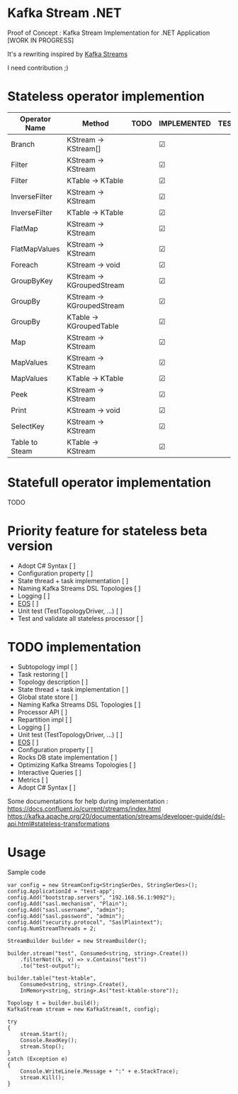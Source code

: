 # Kafka Stream .NET

Proof of Concept : Kafka Stream Implementation for .NET Application [WORK IN PROGRESS]

It's a rewriting inspired by [Kafka Streams](https://github.com/apache/kafka/tree/trunk/streams)

I need contribution ;)

# Stateless operator implemention

|Operator Name|Method|TODO|IMPLEMENTED|TESTED|DONE|
|---|---|---|---|---|---|
|Branch|KStream -> KStream[]|   | &#9745; |   |   |
|Filter|KStream -> KStream|   |&#9745;|   |   |
|Filter|KTable -> KTable|   |&#9745;|   |   |
|InverseFilter|KStream -> KStream|   |&#9745;|   |   |
|InverseFilter|KTable -> KTable|   |&#9745;|   |   |
|FlatMap|KStream → KStream|   |&#9745;|   |   |
|FlatMapValues|KStream → KStream|   |&#9745;|   |   |
|Foreach|KStream → void|   |&#9745;|   |   |
|GroupByKey|KStream → KGroupedStream|   |&#9745;|   |   |
|GroupBy|KStream → KGroupedStream|   |&#9745;|   |   |
|GroupBy|KTable → KGroupedTable|   |&#9745;|   |   |
|Map|KStream → KStream|   |&#9745;|   |   |
|MapValues|KStream → KStream|   |&#9745;|   |   |
|MapValues|KTable → KTable|   |&#9745;|   |   |
|Peek|KStream → KStream|   |&#9745;|   |   |
|Print|KStream → void|   |&#9745;|   |   |
|SelectKey|KStream → KStream|   |&#9745;|   |   |
|Table to Steam|KTable → KStream|   |&#9745;|   |   |

# Statefull operator implementation

TODO

# Priority feature for stateless beta version

- Adopt C# Syntax  [ ]
- Configuration property [ ]
- State thread + task implementation [ ]
- Naming Kafka Streams DSL Topologies [ ]
- Logging [ ]
- [EOS](https://github.com/LGouellec/kafka-stream-net/issues/2) [ ]
- Unit test (TestTopologyDriver, ...) [ ]
- Test and validate all stateless processor [ ]

# TODO implementation

- Subtopology impl [ ]
- Task restoring [ ]
- Topology description [ ]
- State thread + task implementation [ ]
- Global state store [ ]
- Naming Kafka Streams DSL Topologies [ ]
- Processor API [ ]
- Repartition impl [ ]
- Logging [ ]
- Unit test (TestTopologyDriver, ...) [ ]
- [EOS](https://github.com/LGouellec/kafka-stream-net/issues/2) [ ]
- Configuration property [ ]
- Rocks DB state implementation [ ]
- Optimizing Kafka Streams Topologies  [ ]
- Interactive Queries [ ]
- Metrics [ ]
- Adopt C# Syntax  [ ]

Some documentations for help during implementation :
https://docs.confluent.io/current/streams/index.html
https://kafka.apache.org/20/documentation/streams/developer-guide/dsl-api.html#stateless-transformations

# Usage

Sample code
```
var config = new StreamConfig<StringSerDes, StringSerDes>();
config.ApplicationId = "test-app";
config.Add("bootstrap.servers", "192.168.56.1:9092");
config.Add("sasl.mechanism", "Plain");
config.Add("sasl.username", "admin");
config.Add("sasl.password", "admin");
config.Add("security.protocol", "SaslPlaintext");
config.NumStreamThreads = 2;

StreamBuilder builder = new StreamBuilder();

builder.stream("test", Consumed<string, string>.Create())
    .filterNot((k, v) => v.Contains("test"))
    .to("test-output");

builder.table("test-ktable", 
    Consumed<string, string>.Create(), 
    InMemory<string, string>.As("test-ktable-store"));

Topology t = builder.build();
KafkaStream stream = new KafkaStream(t, config);

try
{
    stream.Start();
    Console.ReadKey();
    stream.Stop();
}
catch (Exception e)
{
    Console.WriteLine(e.Message + ":" + e.StackTrace);
    stream.Kill();
}
```